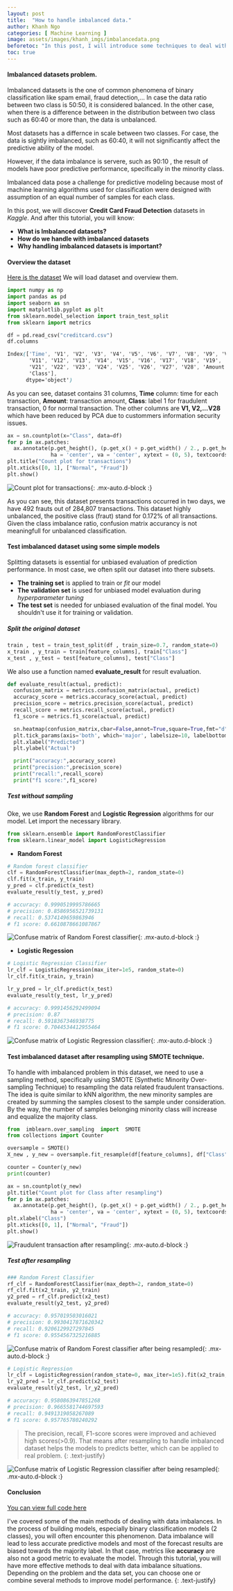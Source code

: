 ```yaml
---
layout: post
title:  "How to handle imbalanced data."
author: Khanh Ngo
categories: [ Machine Learning ]
image: assets/images/khanh_imgs/imbalancedata.png
beforetoc: "In this post, I will introduce some techniques to deal with imbalanced data because the datasets are often extremely imbalanced."
toc: true
---
```


#### Imbalanced datasets problem.
Imbalanced datasets is the one of common phenomena of binary classification like spam email, fraud detection,... In case the data ratio between two class is 50:50, it is considered balanced. In the other case, when there is a difference between in the distribution between two class such as 60:40 or more than, the data is unbalanced.

Most datasets has a differnce in scale between two classes. For case, the data is sightly imbalanced, such as 60:40, it will not significantly affect the predictive ability of the model.

However, if the data imbalance is servere, such as 90:10 , the result of models have poor predictive performance, specifically in the minority class.

Imbalanced data pose a challenge for predictive modeling because most of machine learning algorithms used for classification were designed with assumption of an equal number of samples for each class.

In this post, we will discover **Credit Card Fraud Detection** datasets in _Kaggle_. And after this tutorial, you will know:

- **What is Imbalanced datasets?**
- **How do we handle with imbalanced datasets**
- **Why handling imbalanced datasets is important?**

#### Overview the dataset
[Here is the dataset](https://www.kaggle.com/mlg-ulb/creditcardfraud)
We will load dataset and overview them.

```python
import numpy as np
import pandas as pd
import seaborn as sn
import matplotlib.pyplot as plt
from sklearn.model_selection import train_test_split
from sklearn import metrics

df = pd.read_csv("creditcard.csv")
df.columns
```

```css
Index(['Time', 'V1', 'V2', 'V3', 'V4', 'V5', 'V6', 'V7', 'V8', 'V9', 'V10',
       'V11', 'V12', 'V13', 'V14', 'V15', 'V16', 'V17', 'V18', 'V19', 'V20',
       'V21', 'V22', 'V23', 'V24', 'V25', 'V26', 'V27', 'V28', 'Amount',
       'Class'],
      dtype='object')
```
As you can see, dataset contains 31 columns, **Time** column: time for each transaction, **Amount**: transaction amount, **Class**: label 1 for fraudulent transaction, 0 for normal transaction. The other columns are **V1, V2,...V28** which have been reduced by PCA due to custommers information security issues.

```python
ax = sn.countplot(x="Class", data=df)
for p in ax.patches:
  ax.annotate(p.get_height(), (p.get_x() + p.get_width() / 2., p.get_height()),\
              ha = 'center', va = 'center', xytext = (0, 5), textcoords = 'offset points')
plt.title("Count plot for transactions")
plt.xticks([0, 1], ["Normal", "Fraud"])
plt.show()
```

![Count plot for transactions](../assets/images/khanh_imgs/count_transaction.png){: .mx-auto.d-block :}

As you can see, this dataset presents transactions occurred in two days, we have 492 frauts out of 284,807 transactions. This dataset highly unbalanced, the positive class (fraut) stand for 0.172% of all transactions. Given the class imbalance ratio, confusion matrix accurancy is not meaningfull for unbalanced classification.

#### Test imbalanced dataset using some simple models

Splitting datasets is essential for unbiased evaluation of prediction performance. In most case, we often split our dataset into there subsets.
- **The training set** is applied to train or _fit_ our model
- **The validation set** is used for unbiased model evaluation during _hyperparameter tuning_
- **The test set** is needed for unbiased evaluation of the final model. You shouldn't use it for training or validation.

##### Split the original dataset

```python
train , test = train_test_split(df , train_size=0.7, random_state=0)
x_train , y_train = train[feature_columns], train["Class"]
x_test , y_test = test[feature_columns], test["Class"]
```

We also use a function named **evaluate_result** for result evaluation.
```python
def evaluate_result(actual, predict):
  confusion_matrix = metrics.confusion_matrix(actual, predict)
  accuracy_score = metrics.accuracy_score(actual, predict)
  precision_score = metrics.precision_score(actual, predict)
  recall_score = metrics.recall_score(actual, predict)
  f1_score = metrics.f1_score(actual, predict)

  sn.heatmap(confusion_matrix,cbar=False,annot=True,square=True,fmt="d")
  plt.tick_params(axis='both', which='major', labelsize=10, labelbottom = False, bottom=False, top = False, labeltop=True)
  plt.xlabel("Predicted")
  plt.ylabel("Actual")

  print("accuracy:",accuracy_score)
  print("precision:",precision_score)
  print("recall:",recall_score)
  print("f1 score:",f1_score)
```

##### Test without sampling
Oke, we use **Random Forest** and **Logistic Regression** algorithms for our model. Let import the necessary library.

```python
from sklearn.ensemble import RandomForestClassifier
from sklearn.linear_model import LogisticRegression
```

- **Random Forest**

```python 
# Random forest classifier
clf = RandomForestClassifier(max_depth=2, random_state=0)
clf.fit(x_train, y_train)
y_pred = clf.predict(x_test)
evaluate_result(y_test, y_pred)

# accuracy: 0.9990519995786665
# precision: 0.8586956521739131
# recall: 0.5374149659863946
# f1 score: 0.6610878661087867
```

![Confuse matrix of Random Forest classifier](../assets/images/khanh_imgs/random-forest.png){: .mx-auto.d-block :}

- **Logistic Regession**

```python
# Logistic Regression Classifier
lr_clf = LogisticRegression(max_iter=1e5, random_state=0)
lr_clf.fit(x_train, y_train)

lr_y_pred = lr_clf.predict(x_test)
evaluate_result(y_test, lr_y_pred)

# accuracy: 0.9991456292499094
# precision: 0.87
# recall: 0.5918367346938775
# f1 score: 0.7044534412955464
```

![Confuse matrix of Logistic Regression classifier](../assets/images/khanh_imgs/logistic.png){: .mx-auto.d-block :}

#### Test imbalanced dataset after resampling using SMOTE technique.

To handle with imbalanced problem in this dataset, we need to use a sampling method, specifically using SMOTE (Synthetic Minority Over-sampling Technique) to resampling the data related fraudulent transactions. The idea is quite similar to kNN algorithm, the new minority samples are created by summing the samples closest to the sample under consideration. By the way, the number of samples belonging minority class will increase and equalize the majority class.

```python
from  imblearn.over_sampling  import  SMOTE
from collections import Counter

oversample = SMOTE()
X_new , y_new = oversample.fit_resample(df[feature_columns], df["Class"])

counter = Counter(y_new)
print(counter)

ax = sn.countplot(y_new)
plt.title("Count plot for Class after resampling")
for p in ax.patches:
  ax.annotate(p.get_height(), (p.get_x() + p.get_width() / 2., p.get_height()),\
              ha = 'center', va = 'center', xytext = (0, 5), textcoords = 'offset points')
plt.xlabel("Class")
plt.xticks([0, 1], ["Normal", "Fraud"])
plt.show()
```

![Fraudulent transaction after resampling](../assets/images/khanh_imgs/resampling.png){: .mx-auto.d-block :}

##### Test after resampling

```python
### Random Forest Classifier
rf_clf = RandomForestClassifier(max_depth=2, random_state=0)
rf_clf.fit(x2_train, y2_train)
y2_pred = rf_clf.predict(x2_test)
evaluate_result(y2_test, y2_pred)

# accuracy: 0.957019503016021
# precision: 0.9930417871620342
# recall: 0.9206129927297845
# f1 score: 0.9554567325216885
```

![Confuse matrix of Random Forest classifier after being resampled](../assets/images/khanh_imgs/random-forest-resampling.png){: .mx-auto.d-block :}

```python
# Logistic Regression
lr_clf = LogisticRegression(random_state=0, max_iter=1e5).fit(x2_train, y2_train)
lr_y2_pred = lr_clf.predict(x2_test)
evaluate_result(y2_test, lr_y2_pred)

# accuracy: 0.9580863947851268
# precision: 0.9665581744697593
# recall: 0.9491319058267089
# f1 score: 0.957765780240292
```

>The precision, recall, F1-score scores were improved and achieved high scores(>0.9). That means after resampling to  handle imbalanced dataset helps the models to predicts better, which can be applied to real problem.
{: .text-justify}

![Confuse matrix of Logistic Regression classifier after being resampled](../assets/images/khanh_imgs/logistic-resampling.png){: .mx-auto.d-block :}

#### Conclusion

[You can view full code here](https://github.com/Atlas-Data-Team/blog/blob/khanh-dev/code/smote.py)

I've covered some of the main methods of dealing with data imbalances. In the process of building models, especially binary classification models (2 classes), you will often encounter this phenomenon. Data imbalance will lead to less accurate predictive models and most of the forecast results are biased towards the majority label. In that case, metrics like **accuracy** are also not a good metric to evaluate the model. Through this tutorial, you will have more effective methods to deal with data imbalance situations. Depending on the problem and the data set, you can choose one or combine several methods to improve model performance.
{: .text-justify}